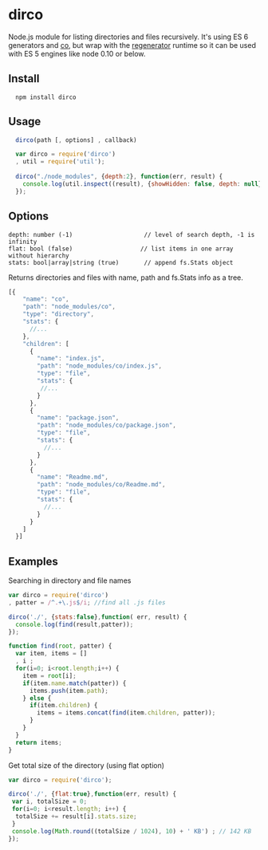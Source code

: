 dirco
=====
Node.js module for listing directories and files recursively. It's using ES 6 generators and [co](https://github.com/visionmedia/co), but wrap with the [regenerator](https://github.com/facebook/regenerator) runtime so it can be used with ES 5 engines like node 0.10 or below.

## Install
```
  npm install dirco
```

## Usage
```js
  dirco(path [, options] , callback)
```

```js
  var dirco = require('dirco')
  , util = require('util');
  
  dirco("./node_modules", {depth:2}, function(err, result) {
    console.log(util.inspect((result), {showHidden: false, depth: null}));
  });
```

## Options
````
depth: number (-1)                    // level of search depth, -1 is infinity
flat: bool (false)                   // list items in one array without hierarchy
stats: bool|array|string (true)       // append fs.Stats object
`````

Returns directories and files with name, path and fs.Stats info as a tree. 
```js
[{
    "name": "co",
    "path": "node_modules/co",
    "type": "directory",
    "stats": {
      //...
    },
    "children": [
      {
        "name": "index.js",
        "path": "node_modules/co/index.js",
        "type": "file",
        "stats": {
         //...
        }
      },
      {
        "name": "package.json",
        "path": "node_modules/co/package.json",
        "type": "file",
        "stats": {
          //...
        }
      },
      {
        "name": "Readme.md",
        "path": "node_modules/co/Readme.md",
        "type": "file",
        "stats": {
          //...
        }
      }
    ]
  }]
  ```
  
## Examples
Searching in directory and file names
````js
var dirco = require('dirco')
, patter = /^.+\.js$/i; //find all .js files

dirco('./', {stats:false},function( err, result) {
  console.log(find(result,patter)); 
});

function find(root, patter) {
  var item, items = []
  , i ;
  for(i=0; i<root.length;i++) {
    item = root[i];
    if(item.name.match(patter)) {
      items.push(item.path);
    } else {
      if(item.children) {
        items = items.concat(find(item.children, patter));
      }
    }
  }
  return items;
}

````

Get total size of the directory (using flat option)
```js
var dirco = require('dirco');

dirco('./', {flat:true},function(err, result) {
 var i, totalSize = 0;
 for(i=0; i<result.length; i++) {
  totalSize += result[i].stats.size;
 }
 console.log(Math.round((totalSize / 1024), 10) + ' KB') ; // 142 KB
});
```
